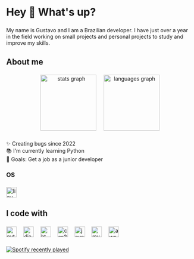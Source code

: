 <h1 align="left">Hey 👋 What's up?</h1>

###

<p align="left">My name is Gustavo and I am a Brazilian developer. I have just over a year in the field working on small projects and personal projects to study and improve my skills.</p>

###

<h2 align="left">About me</h2>

###

<div align="center">
  <img src="https://github-readme-stats.vercel.app/api?username=devgustavoalves&hide_title=false&hide_rank=false&show_icons=true&include_all_commits=true&count_private=true&disable_animations=false&locale=en&hide_border=false&order=1" height="150" alt="stats graph"  />
  <img width="12" />
  <img src="https://github-readme-stats.vercel.app/api/top-langs?username=devgustavoalves&locale=en&hide_title=false&layout=compact&card_width=320&langs_count=5&hide_border=false&order=2" height="150" alt="languages graph"  />
</div>

###

<p align="left">✨ Creating bugs since 2022<br>📚 I'm currently learning Python<br>🎯 Goals: Get a job as a junior developer</p>

<h3>OS</h3>

###

<div align="left">
<img src="https://img.shields.io/badge/Linux-FCC624?style=for-the-badge&logo=linux&logoColor=black" height="28" alt="linux-logo"/>
</div>

###

<h2 align="left">I code with</h2>

###

<div align="left">
  <img src="https://img.shields.io/badge/Python-3776AB?style=for-the-badge&logo=python&logoColor=white" height="28" alt="python-logo"  />
  <img width="10" />
  <img src="https://img.shields.io/badge/Django-092E20?style=for-the-badge&logo=django&logoColor=white" height="28" alt="django-logo"  />
  <img width="10" />
  <img src="https://img.shields.io/badge/HTML5-E34F26?style=for-the-badge&logo=html5&logoColor=white" height="28" alt="html5-logo"  />
  <img width="10" />
  <img src="https://img.shields.io/badge/CSS3-1572B6?style=for-the-badge&logo=css3&logoColor=white" height="28" alt="css3logo"  />
  <img width="10" />
  <img src="https://img.shields.io/badge/JavaScript-323330?style=for-the-badge&logo=javascript&logoColor=F7DF1E" height="28" alt="javascript-logo"  />
  <img width="10" />
  <img src="https://img.shields.io/badge/MySQL-00000F?style=for-the-badge&logo=mysql&logoColor=white" height="28" alt="mysql-logo"  />
  <img width="10" />
  <img src="https://img.shields.io/badge/Amazon_AWS-232F3E?style=for-the-badge&logo=amazon-aws&logoColor=white" height="28" alt="aws-logo"  />
</div>

###

<div align="left">
  <a href="https://open.spotify.com/user/325g177loejelmoi7mf5oxqsn">
    <img src="https://spotify-recently-played-readme.vercel.app/api?user=325g177loejelmoi7mf5oxqsn&count=5&unique=true" alt="Spotify recently played"  />
  </a>
</div>

###
